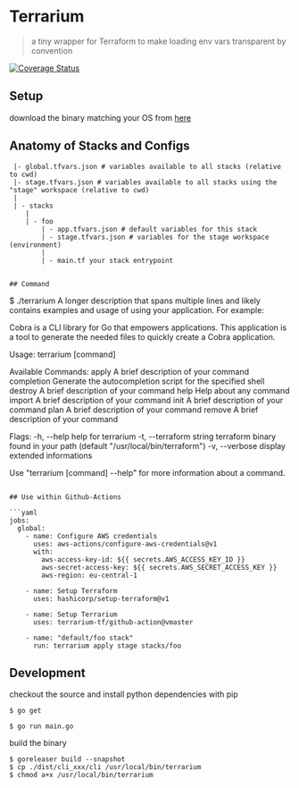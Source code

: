 # Terrarium

> a tiny wrapper for Terraform to make loading env vars transparent by convention

[![Coverage Status](https://coveralls.io/repos/github/terrarium-tf/cli/badge.svg?branch=main)](https://coveralls.io/github/terrarium-tf/cli?branch=main)

## Setup

download the binary matching your OS from [here](https://github.com/terrarium-tf/cli/releases)

## Anatomy of Stacks and Configs

```
 |- global.tfvars.json # variables available to all stacks (relative to cwd)
 |- stage.tfvars.json # variables available to all stacks using the "stage" workspace (relative to cwd)
 |
 | - stacks
    |
    | - foo
        | - app.tfvars.json # default variables for this stack
        | - stage.tfvars.json # variables for the stage workspace (environment)
        |
        | - main.tf your stack entrypoint


## Command

```
$ ./terrarium
A longer description that spans multiple lines and likely contains
examples and usage of using your application. For example:

Cobra is a CLI library for Go that empowers applications.
This application is a tool to generate the needed files
to quickly create a Cobra application.

Usage:
terrarium [command]

Available Commands:
apply       A brief description of your command
completion  Generate the autocompletion script for the specified shell
destroy     A brief description of your command
help        Help about any command
import      A brief description of your command
init        A brief description of your command
plan        A brief description of your command
remove      A brief description of your command

Flags:
-h, --help               help for terrarium
-t, --terraform string   terraform binary found in your path (default "/usr/local/bin/terraform")
-v, --verbose            display extended informations

Use "terrarium [command] --help" for more information about a command.
```

## Use within Github-Actions

```yaml
jobs:
  global:
    - name: Configure AWS credentials
      uses: aws-actions/configure-aws-credentials@v1
      with:
        aws-access-key-id: ${{ secrets.AWS_ACCESS_KEY_ID }}
        aws-secret-access-key: ${{ secrets.AWS_SECRET_ACCESS_KEY }}
        aws-region: eu-central-1

    - name: Setup Terraform
      uses: hashicorp/setup-terraform@v1

    - name: Setup Terrarium
      uses: terrarium-tf/github-action@vmaster

    - name: "default/foo stack"
      run: terrarium apply stage stacks/foo

```

## Development

checkout the source and install python dependencies with pip

```shell script
$ go get
```

```shell script
$ go run main.go
```

build the binary

```shell script
$ goreleaser build --snapshot
$ cp ./dist/cli_xxx/cli /usr/local/bin/terrarium
$ chmod a+x /usr/local/bin/terrarium
```
